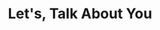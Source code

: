 ---
title: "Let's, Talk About You"
description: "this is meta-description"
layout: "contact"
draft: false
---
